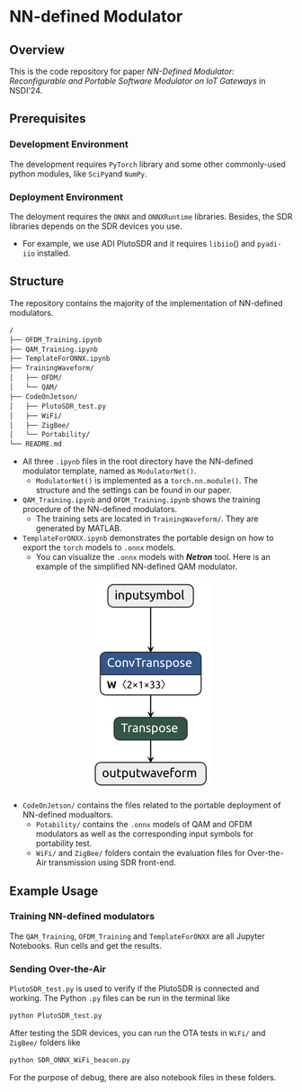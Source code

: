 # NN-defined Modulator
## Overview
This is the code repository for paper *NN-Defined Modulator: Reconfigurable and Portable Software Modulator on IoT Gateways* in NSDI'24.
## Prerequisites
### Development Environment
The development requires `PyTorch` library and some other commonly-used python modules, like `SciPy`and `NumPy`.  
### Deployment Environment
The deloyment requires the `ONNX` and `ONNXRuntime` libraries. Besides, the SDR libraries depends on the SDR devices you use. 
  * For example, we use ADI PlutoSDR and it requires `libiio`() and `pyadi-iio` installed.
## Structure
The repository contains the majority of the implementation of NN-defined modulators. 
```bash
/
├── OFDM_Training.ipynb
├── QAM_Training.ipynb
├── TemplateForONNX.ipynb
├── TrainingWaveform/
│   ├── OFDM/
│   └── QAM/
├── CodeOnJetson/
│   ├── PlutoSDR_test.py
│   ├── WiFi/
│   ├── ZigBee/
│   └── Portability/
└── README.md
```
* All three `.ipynb` files in the root directory have the NN-defined modulator template, named as `ModulatorNet()`.
  * `ModulatorNet()` is implemented as a `torch.nn.module()`. The structure and the settings can be found in our paper.
* `QAM_Training.ipynb` and `OFDM_Training.ipynb` shows the training procedure of the NN-defined modulators. 
  * The training sets are located in `TrainingWaveform/`. They are generated by MATLAB.
* `TemplateForONXX.ipynb` demonstrates the portable design on how to export the `torch` models to `.onnx` models.
  * You can visualize the `.onnx` models with ***Netron*** tool. Here is an example of the simplified NN-defined QAM modulator.
<div align=center><img src="./CodeOnJetson/Portability/QAMConvMod.png"></div>

* `CodeOnJetson/` contains the files related to the portable deployment of NN-defined modualtors. 
  * `Potability/` contains the `.onnx` models of QAM and OFDM modulators as well as the corresponding input symbols for portability test.
  *  `WiFi/` and `ZigBee/` folders contain the evaluation files for Over-the-Air transmission using SDR front-end.
## Example Usage
### Training NN-defined modulators
The `QAM_Training`, `OFDM_Training` and `TemplateForONXX` are all Jupyter Notebooks. Run cells and get the results.
### Sending Over-the-Air
`PlutoSDR_test.py` is used to verify if the PlutoSDR is connected and working. The Python `.py` files can be run in the terminal like
```python
python PlutoSDR_test.py
```

After testing the SDR devices, you can run the OTA tests in `WiFi/` and `ZigBee/` folders like
```python
python SDR_ONNX_WiFi_beacon.py
```

For the purpose of debug, there are also notebook files in these folders.
